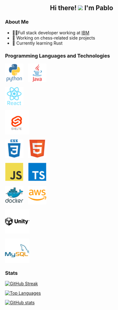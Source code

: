 <h2 align="center">
  Hi there! 
  <img src="https://media.giphy.com/media/hvRJCLFzcasrR4ia7z/giphy.gif" width="30">
  I'm Pablo
</h2>

### About Me
- 👨‍💻Full stack developer working at [IBM](https://github.com/IBM)
- 🔭 Working on chess-related side projects
- 🌱 Currently learning Rust


### Programming Languages and Technologies

<div style="display: flex; flex: row; flex-wrap: wrap; width: 30%; gap: 1rem;">
  <img src="https://raw.githubusercontent.com/devicons/devicon/master/icons/python/python-original-wordmark.svg" title="Python" alt="Python" width="60" height="60"/>

  <img src="https://raw.githubusercontent.com/devicons/devicon/master/icons/java/java-original-wordmark.svg" title="Java" alt="Java" width="60" height="60"/>

  <img src="https://raw.githubusercontent.com/devicons/devicon/master/icons/react/react-original-wordmark.svg" title="React" alt="React" width="60" height="60"/>

  <img src="https://raw.githubusercontent.com/devicons/devicon/master/icons/svelte/svelte-original-wordmark.svg" title="Svelte" alt="Svelte" width="80" height="80" />

  <img src="https://raw.githubusercontent.com/devicons/devicon/master/icons/css3/css3-plain-wordmark.svg" title="CSS3" alt="CSS" width="60" height="60"/>

  <img src="https://raw.githubusercontent.com/devicons/devicon/master/icons/html5/html5-original.svg" title="HTML5" alt="HTML" width="60" height="60"/>

  <img src="https://raw.githubusercontent.com/devicons/devicon/master/icons/javascript/javascript-original.svg" title="JavaScript" alt="JavaScript" width="60" height="60"/>

  <img src="https://raw.githubusercontent.com/devicons/devicon/master/icons/typescript/typescript-original.svg" title="TypeScript" alt="TypeScript" width="60" height="60"/>

  <img src="https://raw.githubusercontent.com/devicons/devicon/master/icons/docker/docker-original-wordmark.svg" title="Docker"  alt="Docker" width="60" height="60"/>

  <img src="https://raw.githubusercontent.com/devicons/devicon/master/icons/amazonwebservices/amazonwebservices-plain-wordmark.svg" title="AWS" alt="AWS" width="60" height="60"/>

  <img src="https://raw.githubusercontent.com/devicons/devicon/master/icons/unity/unity-original-wordmark.svg" title="Unity"  alt="Unity" width="80" height="80"/>

  <img src="https://raw.githubusercontent.com/devicons/devicon/master/icons/mysql/mysql-original-wordmark.svg" title="MySQL"  alt="MySQL" width="80" height="80"/>
</div>

### Stats

[![GitHub Streak](https://github-readme-streak-stats.herokuapp.com?user=pvargas&theme=vue-dark&border_radius=5&exclude_days=Sun%2CSat)](https://git.io/streak-stats)

[![Top Languages](https://github-readme-stats.vercel.app/api/top-langs/?username=pvargas&layout=donut-vertical&theme=vue-dark&hide=vue,html,css)](https://github.com/anuraghazra/github-readme-stats)


[![GitHub stats](https://github-readme-stats.vercel.app/api?username=pvargas&hide_rank=true&hide=stars&include_all_commits=true&show=reviews&theme=vue-dark)](https://github.com/anuraghazra/github-readme-stats)

